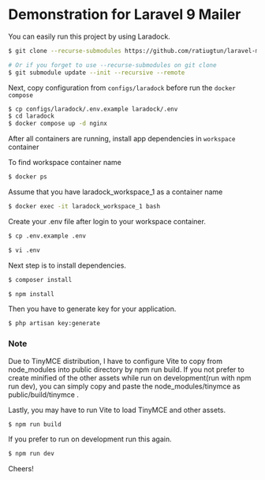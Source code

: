 # Demonstration for Laravel 9 Mailer

You can easily run this project by using Laradock.

```bash
$ git clone --recurse-submodules https://github.com/ratiugtun/laravel-mail-demo.git

# Or if you forget to use --recurse-submodules on git clone
$ git submodule update --init --recursive --remote
```

Next, copy configuration from `configs/laradock` before run the `docker compose`

```bash
$ cp configs/laradock/.env.example laradock/.env
$ cd laradock
$ docker compose up -d nginx
```

After all containers are running, install app dependencies in `workspace` container

To find workspace container name
```bash
$ docker ps
```

Assume that you have laradock_workspace_1 as a container name
```bash
$ docker exec -it laradock_workspace_1 bash
```

Create your .env file after login to your workspace container.
```bash
$ cp .env.example .env
```
```bash
$ vi .env
```

Next step is to install dependencies.
```bash
$ composer install
```
```bash
$ npm install
```

Then you have to generate key for your application.
```bash
$ php artisan key:generate
```

### Note ###
Due to TinyMCE distribution, I have to configure Vite to copy from node_modules into public directory by npm run build.
If you not prefer to create minified of the other assets while run on development(run with npm run dev), you can simply copy and paste
the node_modules/tinymce as public/build/tinymce .

Lastly, you may have to run Vite to load TinyMCE and other assets.
```bash
$ npm run build
```

If you prefer to run on development run this again.
```bash
$ npm run dev
```

Cheers! 

